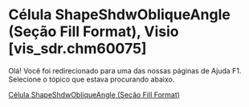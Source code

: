 
# Célula ShapeShdwObliqueAngle (Seção Fill Format), Visio [vis_sdr.chm60075]

Olá! Você foi redirecionado para uma das nossas páginas de Ajuda F1. Selecione o tópico que estava procurando abaixo.

[Célula ShapeShdwObliqueAngle (Seção Fill Format)](http://msdn.microsoft.com/library/bad4c512-e91f-d459-d65c-a4ab725c3c14%28Office.15%29.aspx)
